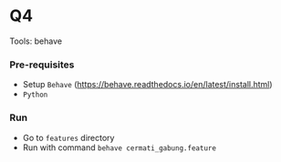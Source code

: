 # Q4

Tools: behave

### Pre-requisites
- Setup `Behave` (https://behave.readthedocs.io/en/latest/install.html)
- `Python`

### Run
- Go to `features` directory
- Run with command `behave cermati_gabung.feature`
